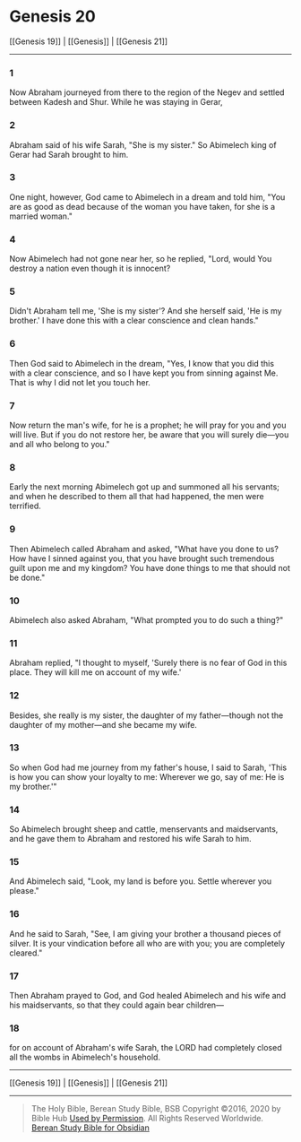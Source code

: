 # Genesis 20

[[Genesis 19]] | [[Genesis]] | [[Genesis 21]]

---

### 1
Now Abraham journeyed from there to the region of the Negev and settled between Kadesh and Shur. While he was staying in Gerar,

### 2
Abraham said of his wife Sarah, "She is my sister." So Abimelech king of Gerar had Sarah brought to him.

### 3
One night, however, God came to Abimelech in a dream and told him, "You are as good as dead because of the woman you have taken, for she is a married woman."

### 4
Now Abimelech had not gone near her, so he replied, "Lord, would You destroy a nation even though it is innocent?

### 5
Didn't Abraham tell me, 'She is my sister'? And she herself said, 'He is my brother.' I have done this with a clear conscience and clean hands."

### 6
Then God said to Abimelech in the dream, "Yes, I know that you did this with a clear conscience, and so I have kept you from sinning against Me. That is why I did not let you touch her.

### 7
Now return the man's wife, for he is a prophet; he will pray for you and you will live. But if you do not restore her, be aware that you will surely die—you and all who belong to you."

### 8
Early the next morning Abimelech got up and summoned all his servants; and when he described to them all that had happened, the men were terrified.

### 9
Then Abimelech called Abraham and asked, "What have you done to us? How have I sinned against you, that you have brought such tremendous guilt upon me and my kingdom? You have done things to me that should not be done."

### 10
Abimelech also asked Abraham, "What prompted you to do such a thing?"

### 11
Abraham replied, "I thought to myself, 'Surely there is no fear of God in this place. They will kill me on account of my wife.'

### 12
Besides, she really is my sister, the daughter of my father—though not the daughter of my mother—and she became my wife.

### 13
So when God had me journey from my father's house, I said to Sarah, 'This is how you can show your loyalty to me: Wherever we go, say of me: He is my brother.'"

### 14
So Abimelech brought sheep and cattle, menservants and maidservants, and he gave them to Abraham and restored his wife Sarah to him.

### 15
And Abimelech said, "Look, my land is before you. Settle wherever you please."

### 16
And he said to Sarah, "See, I am giving your brother a thousand pieces of silver. It is your vindication before all who are with you; you are completely cleared."

### 17
Then Abraham prayed to God, and God healed Abimelech and his wife and his maidservants, so that they could again bear children—

### 18
for on account of Abraham's wife Sarah, the LORD had completely closed all the wombs in Abimelech's household.

---

[[Genesis 19]] | [[Genesis]] | [[Genesis 21]]

---

> The Holy Bible, Berean Study Bible, BSB
> Copyright &copy;2016, 2020 by Bible Hub
> [Used by Permission](https://berean.bible/terms.htm). All Rights Reserved Worldwide.
> [Berean Study Bible for Obsidian](https://github.com/gapmiss/berean-study-bible-for-obsidian)

